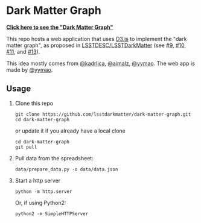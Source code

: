 # Dark Matter Graph

**[Click here to see the "Dark Matter Graph"](https://lsstdarkmatter.github.io/dark-matter-graph/)**

This repo hosts a web application that uses [D3.js](https://d3js.org/) to implement the "dark matter graph", as proposed in
[LSSTDESC/LSSTDarkMatter](https://github.com/LSSTDESC/LSSTDarkMatter) (see [#9](https://github.com/LSSTDESC/LSSTDarkMatter/issues/9),
[#10](https://github.com/LSSTDESC/LSSTDarkMatter/issues/10),
[#11](https://github.com/LSSTDESC/LSSTDarkMatter/issues/11), and
[#13](https://github.com/LSSTDESC/LSSTDarkMatter/issues/13)).

This idea mostly comes from [@kadrlica](https://github.com/kadrlica), [@aimalz](https://github.com/aimalz), [@yymao](https://github.com/yymao).
The web app is made by [@yymao](https://yymao.github.io/).

## Usage

1. Clone this repo
   ```
   git clone https://github.com/lsstdarkmatter/dark-matter-graph.git
   cd dark-matter-graph
   ```
   or update it if you already have a local clone
   ```
   cd dark-matter-graph
   git pull
   ```

2. Pull data from the spreadsheet:
   ```
   data/prepare_data.py -o data/data.json
   ```

3. Start a http server
   ```
   python -m http.server
   ```
   Or, if using Python2:
   ```
   python2 -m SimpleHTTPServer
   ```
